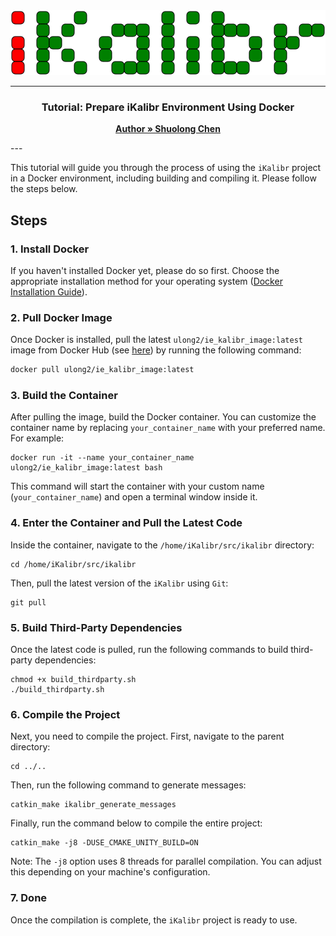 <div style="text-align: center;">
    <img src="../img/logo.svg" style="width: 100vw; height: auto;">
</div>

---

<h3 align="center">Tutorial: Prepare iKalibr Environment Using Docker</h3>
<p align="center">
    <a href="https://github.com/Unsigned-Long"><strong>Author » Shuolong Chen</strong></a>
</p>
---

This tutorial will guide you through the process of using the `iKalibr` project in a Docker environment, including building and compiling it. Please follow the steps below.

## Steps

### 1. Install Docker

If you haven't installed Docker yet, please do so first. Choose the appropriate installation method for your operating system ([Docker Installation Guide](https://docs.docker.com/get-docker/)).

### 2. Pull Docker Image

Once Docker is installed, pull the latest `ulong2/ie_kalibr_image:latest` image from Docker Hub (see [here](https://hub.docker.com/repository/docker/ulong2/ie_kalibr_image/general)) by running the following command:

```bash
docker pull ulong2/ie_kalibr_image:latest
```

### 3. Build the Container

After pulling the image, build the Docker container. You can customize the container name by replacing `your_container_name` with your preferred name. For example:

```
docker run -it --name your_container_name ulong2/ie_kalibr_image:latest bash
```

This command will start the container with your custom name (`your_container_name`) and open a terminal window inside it.

### 4. Enter the Container and Pull the Latest Code

Inside the container, navigate to the `/home/iKalibr/src/ikalibr` directory:

```
cd /home/iKalibr/src/ikalibr
```

Then, pull the latest version of the `iKalibr` using `Git`:

```
git pull
```

### 5. Build Third-Party Dependencies

Once the latest code is pulled, run the following commands to build third-party dependencies:

```
chmod +x build_thirdparty.sh
./build_thirdparty.sh
```

### 6. Compile the Project

Next, you need to compile the project. First, navigate to the parent directory:

```
cd ../..
```

Then, run the following command to generate messages:

```
catkin_make ikalibr_generate_messages
```

Finally, run the command below to compile the entire project:

```
catkin_make -j8 -DUSE_CMAKE_UNITY_BUILD=ON
```

Note: The `-j8` option uses 8 threads for parallel compilation. You can adjust this depending on your machine's configuration.

### 7. Done

Once the compilation is complete, the `iKalibr` project is ready to use.
